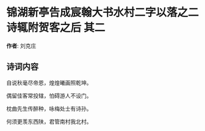 # 锦湖新亭告成宸翰大书水村二字以落之二诗辄附贺客之后  其二

**作者**: 刘克庄

## 诗词内容

自说秋毫尽帝恩，煌煌曦画照乾坤。

偶留佳客常投辖，怕碍游人不设门。

枕曲先生传醉种，咏梅处士有诗孙。

何须更羡东西陕，君管南村我北村。

